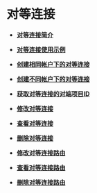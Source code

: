 # 对等连接<a name="vpc_peering_0000"></a>

-   **[对等连接简介](对等连接简介.md)**  

-   **[对等连接使用示例](对等连接使用示例.md)**  

-   **[创建相同帐户下的对等连接](创建相同帐户下的对等连接.md)**  

-   **[创建不同帐户下的对等连接](创建不同帐户下的对等连接.md)**  

-   **[获取对等连接的对端项目ID](获取对等连接的对端项目ID.md)**  

-   **[修改对等连接](修改对等连接.md)**  

-   **[查看对等连接](查看对等连接.md)**  

-   **[删除对等连接](删除对等连接.md)**  

-   **[修改对等连接路由](修改对等连接路由.md)**  

-   **[查看对等连接路由](查看对等连接路由.md)**  

-   **[删除对等连接路由](删除对等连接路由.md)**  


